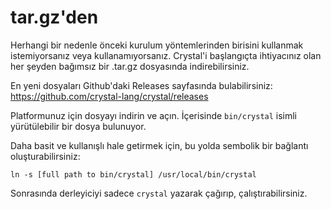 # tar.gz'den

Herhangi bir nedenle önceki kurulum yöntemlerinden birisini kullanmak istemiyorsanız veya kullanamıyorsanız. Crystal'i başlangıçta ihtiyacınız olan her şeyden bağımsız bir .tar.gz dosyasında indirebilirsiniz.

En yeni dosyaları Github'daki Releases sayfasında bulabilirsiniz: https://github.com/crystal-lang/crystal/releases

Platformunuz için dosyayı indirin ve açın. İçerisinde `bin/crystal` isimli yürütülebilir bir dosya bulunuyor.

Daha basit ve kullanışlı hale getirmek için, bu yolda sembolik bir bağlantı oluşturabilirsiniz:

`ln -s [full path to bin/crystal] /usr/local/bin/crystal`

Sonrasında derleyiciyi sadece `crystal` yazarak çağırıp, çalıştırabilirsiniz.
